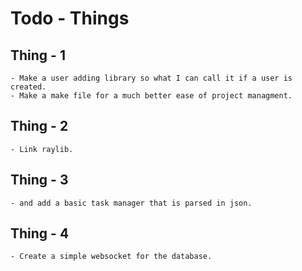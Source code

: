# Todo - Things
## Thing - 1
    - Make a user adding library so what I can call it if a user is created.
    - Make a make file for a much better ease of project managment.
## Thing - 2
    - Link raylib.
## Thing - 3
    - and add a basic task manager that is parsed in json.
## Thing - 4
    - Create a simple websocket for the database.
